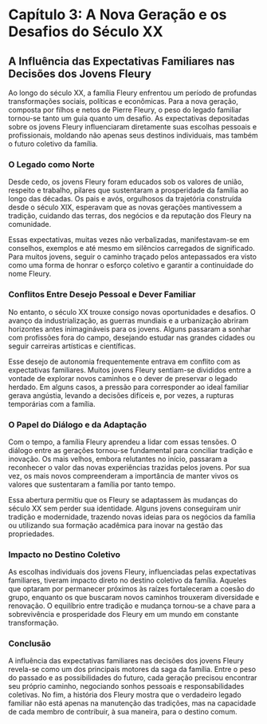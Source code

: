 
# Capítulo 3: A Nova Geração e os Desafios do Século XX

## A Influência das Expectativas Familiares nas Decisões dos Jovens Fleury

Ao longo do século XX, a família Fleury enfrentou um período de profundas transformações sociais, políticas e econômicas. Para a nova geração, composta por filhos e netos de Pierre Fleury, o peso do legado familiar tornou-se tanto um guia quanto um desafio. As expectativas depositadas sobre os jovens Fleury influenciaram diretamente suas escolhas pessoais e profissionais, moldando não apenas seus destinos individuais, mas também o futuro coletivo da família.

### O Legado como Norte

Desde cedo, os jovens Fleury foram educados sob os valores de união, respeito e trabalho, pilares que sustentaram a prosperidade da família ao longo das décadas. Os pais e avós, orgulhosos da trajetória construída desde o século XIX, esperavam que as novas gerações mantivessem a tradição, cuidando das terras, dos negócios e da reputação dos Fleury na comunidade.

Essas expectativas, muitas vezes não verbalizadas, manifestavam-se em conselhos, exemplos e até mesmo em silêncios carregados de significado. Para muitos jovens, seguir o caminho traçado pelos antepassados era visto como uma forma de honrar o esforço coletivo e garantir a continuidade do nome Fleury.

### Conflitos Entre Desejo Pessoal e Dever Familiar

No entanto, o século XX trouxe consigo novas oportunidades e desafios. O avanço da industrialização, as guerras mundiais e a urbanização abriram horizontes antes inimagináveis para os jovens. Alguns passaram a sonhar com profissões fora do campo, desejando estudar nas grandes cidades ou seguir carreiras artísticas e científicas.

Esse desejo de autonomia frequentemente entrava em conflito com as expectativas familiares. Muitos jovens Fleury sentiam-se divididos entre a vontade de explorar novos caminhos e o dever de preservar o legado herdado. Em alguns casos, a pressão para corresponder ao ideal familiar gerava angústia, levando a decisões difíceis e, por vezes, a rupturas temporárias com a família.

### O Papel do Diálogo e da Adaptação

Com o tempo, a família Fleury aprendeu a lidar com essas tensões. O diálogo entre as gerações tornou-se fundamental para conciliar tradição e inovação. Os mais velhos, embora relutantes no início, passaram a reconhecer o valor das novas experiências trazidas pelos jovens. Por sua vez, os mais novos compreenderam a importância de manter vivos os valores que sustentaram a família por tanto tempo.

Essa abertura permitiu que os Fleury se adaptassem às mudanças do século XX sem perder sua identidade. Alguns jovens conseguiram unir tradição e modernidade, trazendo novas ideias para os negócios da família ou utilizando sua formação acadêmica para inovar na gestão das propriedades.

### Impacto no Destino Coletivo

As escolhas individuais dos jovens Fleury, influenciadas pelas expectativas familiares, tiveram impacto direto no destino coletivo da família. Aqueles que optaram por permanecer próximos às raízes fortaleceram a coesão do grupo, enquanto os que buscaram novos caminhos trouxeram diversidade e renovação. O equilíbrio entre tradição e mudança tornou-se a chave para a sobrevivência e prosperidade dos Fleury em um mundo em constante transformação.

### Conclusão

A influência das expectativas familiares nas decisões dos jovens Fleury revela-se como um dos principais motores da saga da família. Entre o peso do passado e as possibilidades do futuro, cada geração precisou encontrar seu próprio caminho, negociando sonhos pessoais e responsabilidades coletivas. No fim, a história dos Fleury mostra que o verdadeiro legado familiar não está apenas na manutenção das tradições, mas na capacidade de cada membro de contribuir, à sua maneira, para o destino comum.
```
